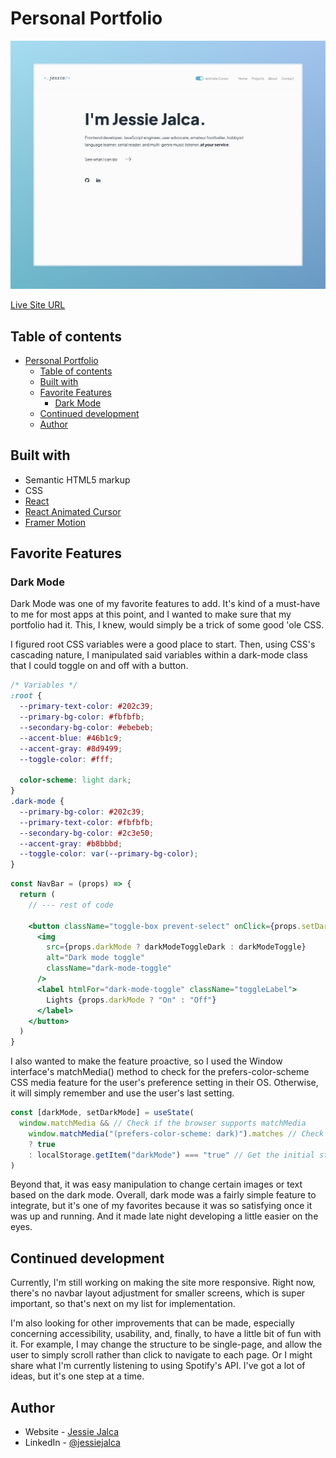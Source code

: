 # Personal Portfolio

![Screenshot of my portfolio homepage.](./screenshot.jpg)

[Live Site URL](https://jessiejalca.dev)

## Table of contents

- [Personal Portfolio](#personal-portfolio)
  - [Table of contents](#table-of-contents)
  - [Built with](#built-with)
  - [Favorite Features](#favorite-features)
    - [Dark Mode](#dark-mode)
  - [Continued development](#continued-development)
  - [Author](#author)

## Built with

- Semantic HTML5 markup
- CSS
- [React](https://reactjs.org/)
- [React Animated Cursor](https://www.npmjs.com/package/react-animated-cursor)
- [Framer Motion](https://www.framer.com/motion/)

## Favorite Features

### Dark Mode

Dark Mode was one of my favorite features to add. It's kind of a must-have to me for most apps at this point, and I wanted to make sure that my portfolio had it. This, I knew, would simply be a trick of some good 'ole CSS.

I figured root CSS variables were a good place to start. Then, using CSS's cascading nature, I manipulated said variables within a dark-mode class that I could toggle on and off with a button.

```css
/* Variables */
:root {
  --primary-text-color: #202c39;
  --primary-bg-color: #fbfbfb;
  --secondary-bg-color: #ebebeb;
  --accent-blue: #46b1c9;
  --accent-gray: #8d9499;
  --toggle-color: #fff;

  color-scheme: light dark;
}
.dark-mode {
  --primary-bg-color: #202c39;
  --primary-text-color: #fbfbfb;
  --secondary-bg-color: #2c3e50;
  --accent-gray: #b8bbbd;
  --toggle-color: var(--primary-bg-color);
}
```

```jsx
const NavBar = (props) => {
  return (
    // --- rest of code

    <button className="toggle-box prevent-select" onClick={props.setDarkMode}>
      <img
        src={props.darkMode ? darkModeToggleDark : darkModeToggle}
        alt="Dark mode toggle"
        className="dark-mode-toggle"
      />
      <label htmlFor="dark-mode-toggle" className="toggleLabel">
        Lights {props.darkMode ? "On" : "Off"}
      </label>
    </button>
  )
}
```

I also wanted to make the feature proactive, so I used the Window interface's matchMedia() method to check for the prefers-color-scheme CSS media feature for the user's preference setting in their OS. Otherwise, it will simply remember and use the user's last setting.

```js
const [darkMode, setDarkMode] = useState(
  window.matchMedia && // Check if the browser supports matchMedia
    window.matchMedia("(prefers-color-scheme: dark)").matches // Check if the OS has dark mode enabled
    ? true
    : localStorage.getItem("darkMode") === "true" // Get the initial state from localStorage
)
```

Beyond that, it was easy manipulation to change certain images or text based on the dark mode. Overall, dark mode was a fairly simple feature to integrate, but it's one of my favorites because it was so satisfying once it was up and running. And it made late night developing a little easier on the eyes.

<!-- ### Accessibility

Accessibility is essential to web development, so I wanted to make sure that my site met accessibility standards. In building my portfolio, I've tried to be mindful of using semantic HTML. But one thing I noticed while testing my site was that the controls for toggling dark mode and cursor animations was that they weren't reachable by keyboard. I realized they had to be turned into buttons, and although that was super simple to implement, it sent me down more of a rabbit hole about how I could step up my accessibility game.
And one major player I came across was using ARIA states and properties. So far, I've only implemented ARIA labels, to give semantic meaning to the subtitles of each page. -->

## Continued development

Currently, I'm still working on making the site more responsive. Right now, there's no navbar layout adjustment for smaller screens, which is super important, so that's next on my list for implementation.

I'm also looking for other improvements that can be made, especially concerning accessibility, usability, and, finally, to have a little bit of fun with it. For example, I may change the structure to be single-page, and allow the user to simply scroll rather than click to navigate to each page. Or I might share what I'm currently listening to using Spotify's API. I've got a lot of ideas, but it's one step at a time.

<!-- ## Useful resources

- [Example resource 1](https://www.example.com) - This helped me for XYZ reason. I really liked this pattern and will use it going forward.
- [Example resource 2](https://www.example.com) - This is an amazing article which helped me finally understand XYZ. I'd recommend it to anyone still learning this concept.

**Note: Delete this note and replace the list above with resources that helped you during the challenge. These could come in handy for anyone viewing your solution or for yourself when you look back on this project in the future.** -->

## Author

- Website - [Jessie Jalca](https://jessiejalca.dev)
- LinkedIn - [@jessiejalca](https://www.linkedin.com/in/jessiejalca/)
